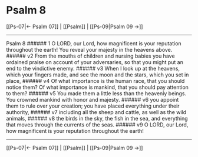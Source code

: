 # Psalm 8

[[Ps-07|← Psalm 07]] | [[Psalm]] | [[Ps-09|Psalm 09 →]]
***

Psalm 8 ###### 1 O LORD, our Lord, how magnificent is your reputation throughout the earth! You reveal your majesty in the heavens above. ###### v2 From the mouths of children and nursing babies you have ordained praise on account of your adversaries, so that you might put an end to the vindictive enemy. ###### v3 When I look up at the heavens, which your fingers made, and see the moon and the stars, which you set in place, ###### v4 Of what importance is the human race, that you should notice them? Of what importance is mankind, that you should pay attention to them? ###### v5 You made them a little less than the heavenly beings. You crowned mankind with honor and majesty. ###### v6 you appoint them to rule over your creation; you have placed everything under their authority, ###### v7 including all the sheep and cattle, as well as the wild animals, ###### v8 the birds in the sky, the fish in the sea, and everything that moves through the currents of the seas. ###### v9 O LORD, our Lord, how magnificent is your reputation throughout the earth!

***
[[Ps-07|← Psalm 07]] | [[Psalm]] | [[Ps-09|Psalm 09 →]]
